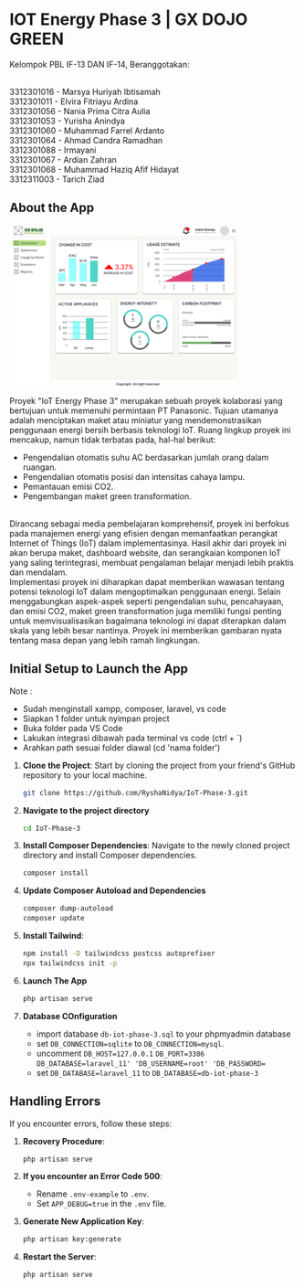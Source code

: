 # IOT Energy Phase 3 | GX DOJO GREEN

Kelompok PBL IF-13 DAN IF-14, Beranggotakan: 

<br>
3312301016 - Marsya Huriyah Ibtisamah
<br>
3312301011 - Elvira Fitriayu Ardina 
<br>
3312301056 - Nania Prima Citra Aulia
<br>
3312301053 - Yurisha Anindya 
<br>
3312301060 - Muhammad Farrel Ardanto
<br>
3312301064 - Ahmad Candra Ramadhan
<br>
3312301088 - Irmayani
<br>
3312301067 - Ardian Zahran
<br>
3312301068 - Muhammad Haziq Afif Hidayat
<br>
3312311003 - Tarich Ziad
<br>

## About the App
<!-- gambar taro di src -->
<img align="center" alt="Coding" width="400" src="dashboard_gxdojo.png"> 

Proyek "IoT Energy Phase 3" merupakan sebuah proyek kolaborasi yang bertujuan untuk  memenuhi permintaan PT Panasonic. Tujuan utamanya adalah menciptakan maket atau miniatur yang mendemonstrasikan penggunaan energi bersih berbasis teknologi IoT. Ruang lingkup proyek ini mencakup, namun tidak terbatas pada, hal-hal berikut:
<br>
- Pengendalian otomatis suhu AC berdasarkan jumlah orang dalam ruangan.
- Pengendalian otomatis posisi dan intensitas cahaya lampu.
- Pemantauan emisi CO2.
- Pengembangan maket green transformation.
<br>
Dirancang sebagai media pembelajaran komprehensif, proyek ini berfokus pada manajemen energi yang efisien dengan memanfaatkan perangkat Internet of Things (IoT) dalam implementasinya. Hasil akhir dari proyek ini akan berupa maket, dashboard website, dan serangkaian komponen IoT yang saling terintegrasi, membuat pengalaman belajar menjadi lebih praktis dan mendalam.
<br>
Implementasi proyek ini diharapkan dapat memberikan wawasan tentang potensi teknologi IoT dalam mengoptimalkan penggunaan energi. Selain menggabungkan aspek-aspek seperti pengendalian suhu, pencahayaan, dan emisi CO2, maket green transformation juga memiliki fungsi penting untuk memvisualisasikan bagaimana teknologi ini dapat diterapkan dalam skala yang lebih besar nantinya. Proyek ini memberikan gambaran nyata tentang masa depan yang lebih ramah lingkungan.


## Initial Setup to Launch the App

Note : 
- Sudah menginstall xampp, composer, laravel, vs code
- Siapkan 1 folder untuk nyimpan project
- Buka folder pada VS Code
- Lakukan integrasi dibawah pada terminal vs code (ctrl + `)
- Arahkan path sesuai folder diawal (cd 'nama folder')

1. **Clone the Project**: Start by cloning the project from your friend's GitHub repository to your local machine.

   ```bash
   git clone https://github.com/RyshaNidya/IoT-Phase-3.git
   ```

2. **Navigate to the project directory**
   ```bash
   cd IoT-Phase-3

3. **Install Composer Dependencies**: Navigate to the newly cloned project directory and install Composer dependencies.

   ```bash
   composer install
   ```

4. **Update Composer Autoload and Dependencies**
   
   ```bash
   composer dump-autoload
   composer update
   ```

   
5. **Install Tailwind**:

   ```bash
   npm install -D tailwindcss postcss autoprefixer
   npx tailwindcss init -p
   ```
   

6. **Launch The App**
   ```bash
   php artisan serve
   ```


7. **Database COnfiguration**
   - import database `db-iot-phase-3.sql` to your phpmyadmin database
   - set `DB_CONNECTION=sqlite` to `DB_CONNECTION=mysql`.
   - uncomment `DB_HOST=127.0.0.1` `DB_PORT=3306` `DB_DATABASE=laravel_11' 'DB_USERNAME=root' 'DB_PASSWORD=` 
   - set `DB_DATABASE=laravel_11` to `DB_DATABASE=db-iot-phase-3`



## Handling Errors

If you encounter errors, follow these steps:

1. **Recovery Procedure**:

   ```bash
   php artisan serve
   ```

2. **If you encounter an Error Code 500**:

   - Rename `.env-example` to `.env`.
   - Set `APP_DEBUG=true` in the `.env` file.

3. **Generate New Application Key**:

   ```bash
   php artisan key:generate
   ```

4. **Restart the Server**:

   ```bash
   php artisan serve
   
